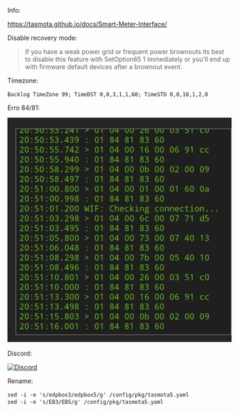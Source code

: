 Info:

https://tasmota.github.io/docs/Smart-Meter-Interface/ 

Disable recovery mode:

> If you have a weak power grid or 
> frequent power brownouts its best to disable
> this feature with 
> SetOption65 1 
> immediately 
> or you'll end up with firmware default
> devices after a brownout event.

Timezone:

```
Backlog TimeZone 99; TimeDST 0,0,3,1,1,60; TimeSTD 0,0,10,1,2,0
```
Erro 84/81:

![erro 84 81](./erro81.jpg)

Discord:


[![Discord](https://img.shields.io/discord/494714310518505472?style=plastic&logo=discord)](https://discord.gg/Mh9mTEA)

Rename:

```
sed -i -e 's/edpbox3/edpbox5/g' /config/pkg/tasmota5.yaml
sed -i -e 's/EB3/EB5/g' /config/pkg/tasmota5.yaml
```
